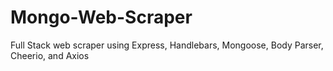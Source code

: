 # Mongo-Web-Scraper
Full Stack web scraper using Express, Handlebars, Mongoose, Body Parser, Cheerio, and Axios
